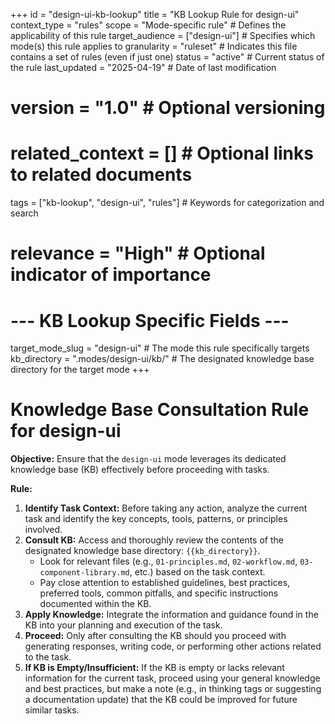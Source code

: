 +++
id = "design-ui-kb-lookup"
title = "KB Lookup Rule for design-ui"
context_type = "rules"
scope = "Mode-specific rule" # Defines the applicability of this rule
target_audience = ["design-ui"] # Specifies which mode(s) this rule applies to
granularity = "ruleset" # Indicates this file contains a set of rules (even if just one)
status = "active" # Current status of the rule
last_updated = "2025-04-19" # Date of last modification
# version = "1.0" # Optional versioning
# related_context = [] # Optional links to related documents
tags = ["kb-lookup", "design-ui", "rules"] # Keywords for categorization and search
# relevance = "High" # Optional indicator of importance

# --- KB Lookup Specific Fields ---
target_mode_slug = "design-ui" # The mode this rule specifically targets
kb_directory = ".modes/design-ui/kb/" # The designated knowledge base directory for the target mode
+++

# Knowledge Base Consultation Rule for design-ui

**Objective:** Ensure that the `design-ui` mode leverages its dedicated knowledge base (KB) effectively before proceeding with tasks.

**Rule:**

1.  **Identify Task Context:** Before taking any action, analyze the current task and identify the key concepts, tools, patterns, or principles involved.
2.  **Consult KB:** Access and thoroughly review the contents of the designated knowledge base directory: `{{kb_directory}}`.
    *   Look for relevant files (e.g., `01-principles.md`, `02-workflow.md`, `03-component-library.md`, etc.) based on the task context.
    *   Pay close attention to established guidelines, best practices, preferred tools, common pitfalls, and specific instructions documented within the KB.
3.  **Apply Knowledge:** Integrate the information and guidance found in the KB into your planning and execution of the task.
4.  **Proceed:** Only after consulting the KB should you proceed with generating responses, writing code, or performing other actions related to the task.
5.  **If KB is Empty/Insufficient:** If the KB is empty or lacks relevant information for the current task, proceed using your general knowledge and best practices, but make a note (e.g., in thinking tags or suggesting a documentation update) that the KB could be improved for future similar tasks.